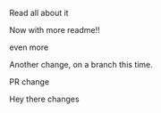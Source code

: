 Read all about it

Now with more readme!!

even more

Another change, on a branch this time.

PR change

Hey there changes